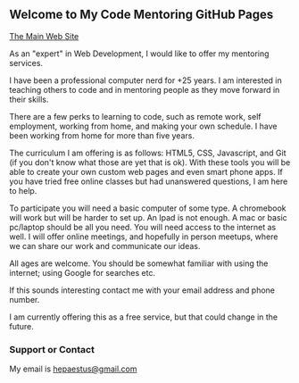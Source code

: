 ## Welcome to My Code Mentoring GitHub Pages

[The Main Web Site](https://hepaestus.github.io/code-mentoring)

As an "expert" in Web Development, I would like to offer my mentoring services.

I have been a professional computer nerd for +25 years. I am interested in teaching others to code and in mentoring people as they move forward in their skills.

There are a few perks to learning to code, such as remote work, self employment, working from home, and making your own schedule. I have been working from home for more than five years.

The curriculum I am offering is as follows:
HTML5, CSS, Javascript, and Git (if you don't know what those are yet that is ok). With these tools you will be able to create your own custom web pages and even smart phone apps. If you have tried free online classes but had unanswered questions, I am here to help.

To participate you will need a basic computer of some type. A chromebook will work but will be harder to set up. An Ipad is not enough. A mac or basic pc/laptop should be all you need. You will need access to the internet as well. I will offer online meetings, and hopefully in person meetups, where we can share our work and communicate our ideas.

All ages are welcome. You should be somewhat familiar with using the internet; using Google for searches etc.

If this sounds interesting contact me with your email address and phone number.

I am currently offering this as a free service, but that could change in the future.

### Support or Contact
My email is [hepaestus@gmail.com](mailto:hepaestus@gmail.com)



<!-- Keywords: mentor, code, css, javascript, HTML, git, coding, web development, linux, web design, mentor, self employment, job training, free, classes. -->

<!--
```markdown
Syntax highlighted code block

# Header 1
## Header 2
### Header 3

- Bulleted
- List

1. Numbered
2. List

**Bold** and _Italic_ and `Code` text

[Link](url) and ![Image](src)
```
-->